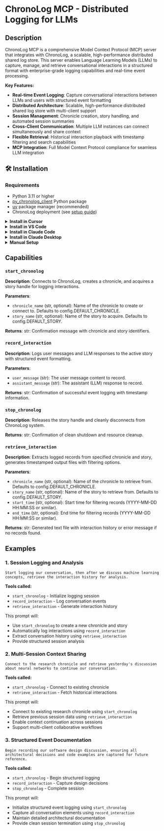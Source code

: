 # ChronoLog MCP - Distributed Logging for LLMs


## Description

ChronoLog MCP is a comprehensive Model Context Protocol (MCP) server that integrates with ChronoLog, a scalable, high-performance distributed shared log store. This server enables Language Learning Models (LLMs) to capture, manage, and retrieve conversational interactions in a structured format with enterprise-grade logging capabilities and real-time event processing.

**Key Features:**
- **Real-time Event Logging**: Capture conversational interactions between LLMs and users with structured event formatting
- **Distributed Architecture**: Scalable, high-performance distributed shared log store with multi-client support
- **Session Management**: Chronicle creation, story handling, and automated session summaries
- **Cross-Client Communication**: Multiple LLM instances can connect simultaneously and share context
- **Flexible Retrieval**: Historical interaction playback with timestamp filtering and search capabilities
- **MCP Integration**: Full Model Context Protocol compliance for seamless LLM integration


## 🛠️ Installation

### Requirements

- Python 3.11 or higher
- [py_chronolog_client](https://github.com/grc-iit/ChronoLog) Python package
- [uv](https://docs.astral.sh/uv/) package manager (recommended)
- ChronoLog deployment (see [setup guide](https://github.com/iowarp/scientific-mcps/blob/main/Chronolog/docs/Chronolog_setup.md))

<details>
<summary><b>Install in Cursor</b></summary>

Go to: `Settings` -> `Cursor Settings` -> `MCP` -> `Add new global MCP server`

Pasting the following configuration into your Cursor `~/.cursor/mcp.json` file is the recommended approach. You may also install in a specific project by creating `.cursor/mcp.json` in your project folder. See [Cursor MCP docs](https://docs.cursor.com/context/model-context-protocol) for more info.

```json
{
  "mcpServers": {
    "chronolog-mcp": {
      "command": "uvx",
      "args": ["iowarp-mcps", "chronolog"]
    }
  }
}
```

</details>

<details>
<summary><b>Install in VS Code</b></summary>

Add this to your VS Code MCP config file. See [VS Code MCP docs](https://code.visualstudio.com/docs/copilot/chat/mcp-servers) for more info.

```json
"mcp": {
  "servers": {
    "chronolog-mcp": {
      "type": "stdio",
      "command": "uvx",
      "args": ["iowarp-mcps", "chronolog"]
    }
  }
}
```

</details>

<details>
<summary><b>Install in Claude Code</b></summary>

Run this command. See [Claude Code MCP docs](https://docs.anthropic.com/en/docs/agents-and-tools/claude-code/tutorials#set-up-model-context-protocol-mcp) for more info.

```sh
claude mcp add chronolog-mcp -- uvx iowarp-mcps chronolog
```

</details>

<details>
<summary><b>Install in Claude Desktop</b></summary>

Add this to your Claude Desktop `claude_desktop_config.json` file. See [Claude Desktop MCP docs](https://modelcontextprotocol.io/quickstart/user) for more info.

```json
{
  "mcpServers": {
    "chronolog-mcp": {
      "command": "uvx",
      "args": ["iowarp-mcps", "chronolog"]
    }
  }
}
```

</details>

<details>
<summary><b>Manual Setup</b></summary>

**Linux/macOS:**
```bash
CLONE_DIR=$(pwd)
git clone https://github.com/iowarp/iowarp-mcps.git
uv --directory=$CLONE_DIR/iowarp-mcps/mcps/Chronolog run chronolog-mcp --help
```

**Windows CMD:**
```cmd
set CLONE_DIR=%cd%
git clone https://github.com/iowarp/iowarp-mcps.git
uv --directory=%CLONE_DIR%\iowarp-mcps\mcps\Chronolog run chronolog-mcp --help
```

**Windows PowerShell:**
```powershell
$env:CLONE_DIR=$PWD
git clone https://github.com/iowarp/iowarp-mcps.git
uv --directory=$env:CLONE_DIR\iowarp-mcps\mcps\Chronolog run chronolog-mcp --help
```

</details>

## Capabilities

### `start_chronolog`
**Description**: Connects to ChronoLog, creates a chronicle, and acquires a story handle for logging interactions.

**Parameters**:
- `chronicle_name` (str, optional): Name of the chronicle to create or connect to. Defaults to config.DEFAULT_CHRONICLE.
- `story_name` (str, optional): Name of the story to acquire. Defaults to config.DEFAULT_STORY.

**Returns**: str: Confirmation message with chronicle and story identifiers.

### `record_interaction`
**Description**: Logs user messages and LLM responses to the active story with structured event formatting.

**Parameters**:
- `user_message` (str): The user message content to record.
- `assistant_message` (str): The assistant (LLM) response to record.

**Returns**: str: Confirmation of successful event logging with timestamp information.

### `stop_chronolog`
**Description**: Releases the story handle and cleanly disconnects from ChronoLog system.

**Returns**: str: Confirmation of clean shutdown and resource cleanup.

### `retrieve_interaction`
**Description**: Extracts logged records from specified chronicle and story, generates timestamped output files with filtering options.

**Parameters**:
- `chronicle_name` (str, optional): Name of the chronicle to retrieve from. Defaults to config.DEFAULT_CHRONICLE.
- `story_name` (str, optional): Name of the story to retrieve from. Defaults to config.DEFAULT_STORY.
- `start_time` (str, optional): Start time for filtering records (YYYY-MM-DD HH:MM:SS or similar).
- `end_time` (str, optional): End time for filtering records (YYYY-MM-DD HH:MM:SS or similar).

**Returns**: str: Generated text file with interaction history or error message if no records found.
## Examples

### 1. Session Logging and Analysis
```
Start logging our conversation, then after we discuss machine learning concepts, retrieve the interaction history for analysis.
```

**Tools called:**
- `start_chronolog` - Initialize logging session
- `record_interaction` - Log conversation events  
- `retrieve_interaction` - Generate interaction history

This prompt will:
- Use `start_chronolog` to create a new chronicle and story
- Automatically log interactions using `record_interaction`
- Extract conversation history using `retrieve_interaction`
- Provide structured session analysis

### 2. Multi-Session Context Sharing
```
Connect to the research chronicle and retrieve yesterday's discussion about neural networks to continue our conversation.
```

**Tools called:**
- `start_chronolog` - Connect to existing chronicle
- `retrieve_interaction` - Fetch historical interactions

This prompt will:
- Connect to existing research chronicle using `start_chronolog`
- Retrieve previous session data using `retrieve_interaction`
- Enable context continuation across sessions
- Support multi-client collaborative workflows

### 3. Structured Event Documentation
```
Begin recording our software design discussion, ensuring all architectural decisions and code examples are captured for future reference.
```

**Tools called:**
- `start_chronolog` - Begin structured logging
- `record_interaction` - Capture design decisions
- `stop_chronolog` - Complete session

This prompt will:
- Initialize structured event logging using `start_chronolog`
- Capture all conversation elements using `record_interaction`
- Maintain detailed architectural documentation
- Provide clean session termination using `stop_chronolog`

